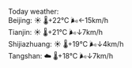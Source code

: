 Today weather:  
Beijing: ☀️   🌡️+22°C 🌬️←15km/h  
Tianjin: ☀️   🌡️+21°C 🌬️↓7km/h  
Shijiazhuang: ☀️   🌡️+19°C 🌬️↓4km/h  
Tangshan: ☁️   🌡️+18°C 🌬️↓7km/h  
